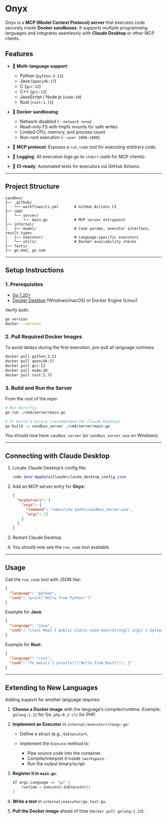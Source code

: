 # Onyx

Onyx is a **MCP (Model Context Protocol) server** that executes code securely inside **Docker sandboxes**. It supports multiple programming languages and integrates seamlessly with **Claude Desktop** or other MCP clients.

## Features

* 🔹 **Multi-language support**:

  * Python (`python:3.11`)
  * Java (`openjdk:17`)
  * C (`gcc:12`)
  * C++ (`gcc:12`)
  * JavaScript / Node.js (`node:20`)
  * Rust (`rust:1.72`)

* 🔹 **Docker sandboxing**:

  * Network disabled (`--network none`)
  * Read-only FS with tmpfs mounts for safe writes
  * Limited CPU, memory, and process count
  * Non-root execution (`--user 1000:1000`)

* 🔹 **MCP protocol**: Exposes a `run_code` tool for executing arbitrary code.

* 🔹 **Logging**: All execution logs go to `stderr` (safe for MCP clients).

* 🔹 **CI-ready**: Automated tests for executors via GitHub Actions.

---

## Project Structure

```
sandbox/
├── .github/
│   └── workflows/ci.yml       # GitHub Actions CI
├── cmd/
│   └── server/
│       └── main.go            # MCP server entrypoint
├── internal/
│   ├── model/                 # Code params, executor interface, result types
│   ├── executor/              # Language-specific executors
│   └── utils/                 # Docker availability checks
├── tests/
├── go.mod, go.sum
```

---

## Setup Instructions

### 1. Prerequisites

* [Go 1.20+](https://go.dev/dl/)
* [Docker Desktop](https://docs.docker.com/desktop/) (Windows/macOS) or Docker Engine (Linux)

Verify both:

```sh
go version
docker --version
```

### 2. Pull Required Docker Images

To avoid delays during the first execution, pre-pull all language runtimes:

```sh
docker pull python:3.11
docker pull openjdk:17
docker pull gcc:12
docker pull node:20
docker pull rust:1.72
```

### 3. Build and Run the Server

From the root of the repo:

```sh
# Run directly
go run ./cmd/server/main.go

# Or build a binary (recommended for Claude Desktop)
go build -o sandbox_server ./cmd/server/main.go
```

You should now have `sandbox_server` (or `sandbox_server.exe` on Windows).

---

## Connecting with Claude Desktop

1. Locate Claude Desktop’s config file:

   ```powershell
   code $env:AppData\Claude\claude_desktop_config.json
   ```

2. Add an MCP server entry for **Onyx**:

   ```json
   {
     "mcpServers": {
       "onyx": {
         "command": "<absolute path>/sandbox_server.exe",
         "args": []
       }
     }
   }
   ```

3. Restart Claude Desktop.

4. You should now see the `run_code` tool available.

---

## Usage

Call the `run_code` tool with JSON like:

```json
{
  "language": "python",
  "code": "print('Hello from Python!')"
}
```

Example for **Java**:

```json
{
  "language": "java",
  "code": "class Main { public static void main(String[] args) { System.out.println(\"Hello Java!\"); } }"
}
```

Example for **Rust**:

```json
{
  "language": "rust",
  "code": "fn main() { println!(\"Hello from Rust!\"); }"
}
```

---

## Extending to New Languages

Adding support for another language requires:

1. **Choose a Docker image** with the language’s compiler/runtime.
   Example: `golang:1.22` for Go, `php:8.2-cli` for PHP.

2. **Implement an Executor** in `internal/executor/<lang>.go`:

   * Define a struct (e.g., `GoExecutor`).
   * Implement the `Execute` method to:

     * Pipe source code into the container.
     * Compile/interpret it inside `/workspace`.
     * Run the output binary/script.

3. **Register it in `main.go`**:

   ```go
   if args.Language == "go" {
       runtime = executor.GoExecutor{}
   }
   ```

4. **Write a test** in `internal/executor/go_test.go`.

5. **Pull the Docker image** ahead of time (`docker pull golang:1.22`).

